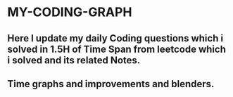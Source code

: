 # MY-CODING-GRAPH
## Here I update my daily Coding questions which i solved in 1.5H of Time Span from leetcode which i solved and its related Notes.
## Time graphs and improvements and blenders.
